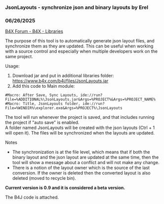 ###  JsonLayouts - synchronize json and binary layouts by Erel
### 06/26/2025
[B4X Forum - B4X - Libraries](https://www.b4x.com/android/forum/threads/167398/)

The purpose of this tool is to automatically generate json layout files, and synchronize them as they are updated. This can be useful when working with a source control and especially when multiple developers work on the same project.  
  
Usage:  
1. Download jar and put in additional libraries folder: <https://www.b4x.com/b4j/files/JsonLayouts.jar>  
2. Add this code to Main module:  

```B4X
#Macro: After Save, Sync Layouts, ide://run?File=%ADDITIONAL%\JsonLayouts.jar&Args=%PROJECT%&Args=%PROJECT_NAME%  
#Macro: Title, JsonLayouts folder, ide://run?File=%WINDIR%\explorer.exe&Args=%PROJECT%\JsonLayouts
```

  
  
The tool will run whenever the project is saved, and that includes running the project if "auto save" is enabled.  
A folder named JsonLayouts will be created with the json layouts (Ctrl + 1 will open it). The files will be synchronized when the layouts are updated.  
  
Notes  
- The synchronization is at the file level, which means that if both the binary layout and the json layout are updated at the same time, then the tool will show a message about a conflict and will not make any change.  
- There is a notion of the layout owner which is the source of the last conversion. If the owner is deleted then the converted layout is also deleted (moved to recycle bin).  
  
**Current version is 0.9 and it is considered a beta version.**  
  
The B4J code is attached.